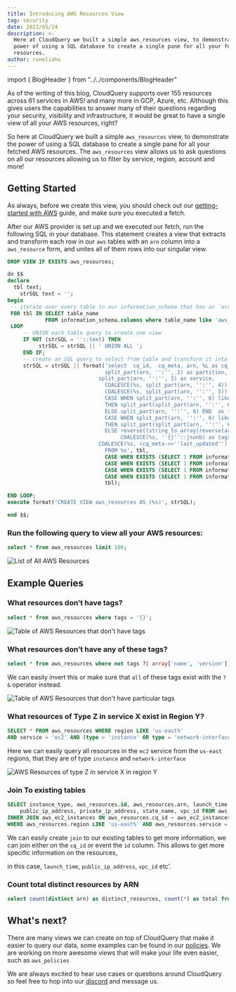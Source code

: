```yaml
---
title: Introducing AWS Resources View
tag: security
date: 2022/05/24
description: >-
  Here at CloudQuery we built a simple aws_resources view, to demonstrate the
  power of using a SQL database to create a single pane for all your fetched AWS
  resources.
author: roneliahu
---
```


import { BlogHeader } from "../../components/BlogHeader"

<BlogHeader/>

As of the writing of this blog, CloudQuery supports over 155 resources across 61 services in AWS! and many more in GCP, Azure, etc. Although this gives users the capabilities to answer many of their questions regarding your security, visibility and infrastructure, it would be great to have a single view of all your AWS resources, right?

So here at CloudQuery we built a simple `aws_resources` view, to demonstrate the power of using a SQL database to create a single pane for all your fetched AWS resources. The `aws_resources` view allows us to ask questions on all our resources allowing us to filter by service, region, account and more!

## Getting Started

As always, before we create this view, you should check out our [getting-started with AWS](https://docs.cloudquery.io/docs/getting-started/getting-started-with-aws) guide, and make sure you executed a fetch.

After our AWS provider is set up and we executed our fetch, run the following SQL in your database. This statement creates a view that extracts and transform each row in our `aws` tables with an `arn` column into a `aws_resource` form, and unites all of them rows into our singular view.

```sql
DROP VIEW IF EXISTS aws_resources;

do $$
declare
  tbl text;
	strSQL text = '';
begin
 -- iterate over every table in our information_schema that has an `arn` column available
 FOR tbl IN SELECT table_name
            FROM information_schema.columns where table_name like 'aws_%s' and COLUMN_NAME  = 'arn'
 LOOP
     -- UNION each table query to create one view
 	 IF NOT (strSQL = ''::text) THEN
	      strSQL = strSQL || ' UNION ALL ';
	 END IF;
	 -- create an SQL query to select from table and transform it into our resources view schema
	 strSQL = strSQL || format('select  cq_id,  cq_meta, arn, %L as cq_table,
							   split_part(arn, '':'', 2) as partition,
			  				 split_part(arn, '':'', 3) as service,
							   COALESCE(%s, split_part(arn, '':'', 4)) as region,
							   COALESCE(%s, split_part(arn, '':'', 5)) as account_id,
							   CASE WHEN split_part(arn, '':'', 6) like ''%%/%%''
							   THEN split_part(split_part(arn, '':'', 6), ''/'', 1)
							   ELSE split_part(arn, '':'', 6) END  as type,
							   CASE WHEN split_part(arn, '':'', 6) like ''%%/%%''
							   THEN split_part(split_part(arn, '':'', 6), ''/'', 2)
							   ELSE reverse((string_to_array(reverse(arn), '':'')::text[])[1]) END as id,
							  		COALESCE(%s, ''{}''::jsonb) as tags,
		  					 COALESCE(%s, (cq_meta->>''last_updated'')::timestamp) as fetch_date
							   FROM %s', tbl,
							   CASE WHEN EXISTS (SELECT 1 FROM information_schema.columns WHERE column_name='region' AND table_name=tbl) THEN 'region' ELSE 'NULL' END,
							   CASE WHEN EXISTS (SELECT 1 FROM information_schema.columns WHERE column_name='account_id' AND table_name=tbl) THEN 'account_id' ELSE 'NULL' END,
							   CASE WHEN EXISTS (SELECT 1 FROM information_schema.columns WHERE column_name='tags' AND table_name=tbl) THEN 'tags' ELSE '''{}''::jsonb' END,
							   CASE WHEN EXISTS (SELECT 1 FROM information_schema.columns WHERE column_name='fetch_date' AND table_name=tbl) THEN 'fetch_date' ELSE 'NULL::timestamp' END,
							   tbl);

END LOOP;
execute format('CREATE VIEW aws_resources AS (%s)', strSQL);

end $$;

```

### Run the following query to view all your AWS resources:

```sql
select * from aws_resources limit 100;
```

![List of All AWS Resources](/images/blog/aws-resources-view/all-resources.png)

## Example Queries

### What resources don’t have tags?

```sql
select * from aws_resources where tags = '{}';
```

![Table of AWS Resources that don't have tags](/images/blog/aws-resources-view/resources-without-tags.png)

### What resources don’t have any of these tags?

```sql
select * from aws_resources where not tags ?| array['name', 'version'];
```

We can easily invert this or make sure that `all` of these tags exist with the `?&` operator instead.

![Table of AWS Resources that don't have particular tags](/images/blog/aws-resources-view/resources-without-particular-tags.png)

### What resources of Type Z in service X exist in Region Y?

```sql
SELECT * FROM aws_resources WHERE region LIKE 'us-east%'
AND service = 'ec2' AND (type = 'instance' OR type = 'network-interface');
```

Here we can easily query all resources in the `ec2` service from the `us-east` regions, that they are of type `instance` and `network-interface`

![AWS Resources of type Z in service X in region Y](/images/blog/aws-resources-view/resources-of-type-z-in-service-x-in-region-y.png)

### Join To existing tables

```sql
SELECT instance_type, aws_resources.id, aws_resources.arn, launch_time,
	public_ip_address, private_ip_address, state_name, vpc_id FROM aws_resources
INNER JOIN aws_ec2_instances ON aws_resources.cq_id = aws_ec2_instances.cq_id
WHERE aws_resources.region LIKE 'us-east%' AND aws_resources.service = 'ec2' AND aws_resources.type = 'instance' AND aws_resources.tags = '{}'
```

We can easily create `join` to our existing tables to get more information, we can join either on the `cq_id` or event the `id` column. This allows to get more specific information on the resources,

in this case, `launch_time`, `public_ip_address`, `vpc_id` etc’.

### Count total distinct resources by ARN

```sql
select count(distinct arn) as distinct_resources, count(*) as total from aws_resources
```

## What's next?

There are many views we can create on top of CloudQuery that make it easier to query our data, some examples can be found in our [policies](https://hub.cloudquery.io/policies). We are working on more awesome views that will make your life even easier, such as `aws_policies`

We are always excited to hear use cases or questions around CloudQuery so feel free to hop into our [discord](https://www.cloudquery.io/discord) and message us.
